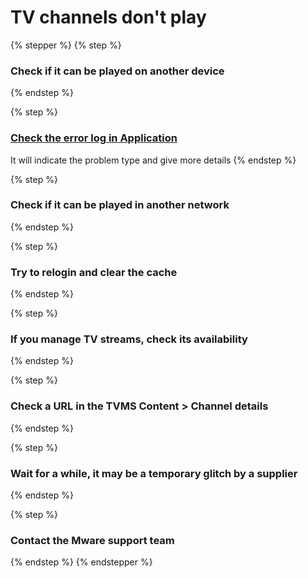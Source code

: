# TV channels don't play

{% stepper %}
{% step %}
### Check if it can be played on another device


{% endstep %}

{% step %}
### [Check the error log in Application](../tvms-administration/application/app-builder/error-logs.md)

It will indicate the problem type and give more details
{% endstep %}

{% step %}
### Check if it can be played in another network


{% endstep %}

{% step %}
### Try to relogin and clear the cache


{% endstep %}

{% step %}
### If you manage TV streams, check its availability


{% endstep %}

{% step %}
### Check a URL in the TVMS Content > Channel details


{% endstep %}

{% step %}
### Wait for a while, it may be a temporary glitch by a supplier


{% endstep %}

{% step %}
### Contact the Mware support team


{% endstep %}
{% endstepper %}

